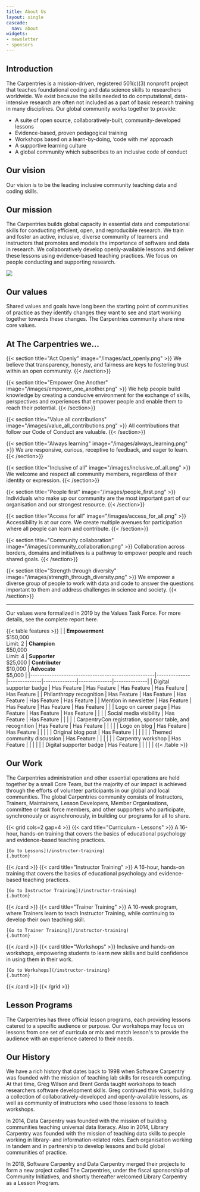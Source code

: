 ```yaml
---
title: About Us
layout: single
cascade:
  nav: about
widgets:
- newsletter
- sponsors
---
```




## Introduction

The Carpentries is a mission-driven, registered 501(c)(3) nonprofit project that teaches foundational coding and data science skills to researchers worldwide. We exist because the skills needed to do computational, data-intensive research are often not included as a part of basic research training in many disciplines. Our global community works together to provide:

- A suite of open source, collaboratively-built, community-developed lessons
- Evidence-based, proven pedagogical training
- Workshops based on a learn-by-doing, ‘code with me’ approach
- A supportive learning culture
- A global community which subscribes to an inclusive code of conduct


## Our vision

Our vision is to be the leading inclusive community teaching data and coding skills.

## Our mission

The Carpentries builds global capacity in essential data and computational skills for conducting efficient, open, and reproducible research. We train and foster an active, inclusive, diverse community of learners and instructors that promotes and models the importance of software and data in research. We collaboratively develop openly-available lessons and deliver these lessons using evidence-based teaching practices. We focus on people conducting and supporting research.

![](/about-us.png)

## Our values

Shared values and goals have long been the starting point of communities of practice as they identify changes they want to see and start working together towards these changes. The Carpentries community share nine core values.

## At The Carpentries we…

{{< section title="Act Openly" image="/images/act_openly.png" >}}
We believe that transparency, honesty, and fairness are keys to fostering trust within an open community.
{{< /section>}}

{{< section title="Empower One Another" image="/images/empower_one_another.png" >}}
We help people build knowledge by creating a conducive environment for the exchange of skills, perspectives and experiences that empower people and enable them to reach their potential.
{{< /section>}}

{{< section title="Value all contributions" image="/images/value_all_contributions.png" >}}
All contributions that follow our Code of Conduct are valuable.
{{< /section>}}

{{< section title="Always learning" image="/images/always_learning.png" >}}
We are responsive, curious, receptive to feedback, and eager to learn.
{{< /section>}}

{{< section title="Inclusive of all" image="/images/inclusive_of_all.png" >}}
We welcome and respect all community members, regardless of their identity or expression.
{{< /section>}}

{{< section title="People first" image="/images/people_first.png" >}}
Individuals who make up our community are the most important part of our organisation and our strongest resource.
{{< /section>}}

{{< section title="Access for all" image="/images/access_for_all.png" >}}
Accessibility is at our core. We create multiple avenues for participation where all people can learn and contribute.
{{< /section>}}

{{< section title="Community collaboration" image="/images/community_collaboration.png" >}}
Collaboration across borders, domains and initiatives is a pathway to empower people and reach shared goals.
{{< /section>}}

{{< section title="Strength through diversity" image="/images/strength_through_diversity.png" >}}
We empower a diverse group of people to work with data and code to answer the questions important to them and address challenges in science and society.
{{< /section>}}

* * *

Our values were formalized in 2019 by the Values Task Force. For more details, see the complete report here.

{{< table features >}}
|    | **Empowerment** <br> $150,000 <br>Limit: 2                    | **Champion** <br> $50,000 <br> Limit: 4 | **Supporter** <br> $25,000 | **Contributer** <br> $10,000 | **Advocate** <br> $5,000 |
|----------------------------------------------------|--------------|--------------|--------------|--------------|--------------|
| Digital supporter badge                            | Has Feature  | Has Feature  | Has Feature  | Has Feature  | Has Feature  |
| Philanthropy recognition                           | Has Feature  | Has Feature  | Has Feature  | Has Feature  | Has Feature  |
| Mention in newsletter                              | Has Feature  | Has Feature  | Has Feature  | Has Feature  |              |
| Logo on career page                                | Has Feature  | Has Feature  | Has Feature  |              |              |
| Social media visibility                            | Has Feature  | Has Feature  |              |              |              |
| CarpentryCon registration, sponsor table, and recognition | Has Feature  | Has Feature  |              |              |              |
| Logo on blog                                       | Has Feature  | Has Feature  |              |              |              |
| Original blog post                                 | Has Feature  |              |              |              |              |
| Themed community discussion                        | Has Feature  |              |              |              |              |
| Carpentry workshop                                 | Has Feature  |              |              |              |              |
| Digital supporter badge                            | Has Feature  |              |              |              |              |
{{< /table >}}

## Our Work

The Carpentries administration and other essential operations are held together by a small Core Team, but the majority of our impact is achieved through the efforts of volunteer participants in our global and local communities. The global Carpentries community consists of Instructors, Trainers, Maintainers, Lesson Developers, Member Organisations, committee or task force members, and other supporters who participate, synchronously or asynchronously, in building our programs for all to share.

{{< grid cols=2 gap=4 >}}
  {{< card title="Curriculum - Lessons" >}}
    A 16-hour, hands-on training that covers the basics of educational psychology and evidence-based teaching practices.

    [Go to Lessons](/instructor-training)
    {.button}
  {{< /card >}}
  {{< card title="Instructor Training" >}}
    A 16-hour, hands-on training that covers the basics of educational psychology and evidence-based teaching practices.

    [Go to Instructor Training](/instructor-training)
    {.button}
  {{< /card >}}
  {{< card title="Trainer Training" >}}
    A 10-week program, where Trainers learn to teach Instructor Training, while continuing to develop their own teaching skill.

    [Go to Trainer Training](/instructor-training)
    {.button}
  {{< /card >}}
    {{< card title="Workshops" >}}
    Inclusive and hands-on workshops, empowering students to learn new skills and build confidence in using them in their work.

    [Go to Workshops](/instructor-training)
    {.button}
  {{< /card >}}
{{< /grid >}}

## Lesson Programs

The Carpentries has three official lesson programs, each providing lessons catered to a specific audience or purpose. Our workshops may focus on lessons from one set of curricula or mix and match lesson's to provide the audience with an experience catered to their needs.

## Our History

We have a rich history that dates back to 1998 when Software Carpentry was founded with the mission of teaching lab skills for research computing. At that time, Greg Wilson and Brent Gorda taught workshops to teach researchers software development skills. Greg continued this work, building a collection of collaboratively-developed and openly-available lessons, as well as community of instructors who used those lessons to teach workshops.

In 2014, Data Carpentry was founded with the mission of building communities teaching universal data literacy. Also in 2014, Library Carpentry was founded with the mission of teaching data skills to people working in library- and information-related roles. Each organisation working in tandem and in partnership to develop lessons and build global communities of practice.

In 2018, Software Carpentry and Data Carpentry merged their projects to form a new project called The Carpentries, under the fiscal sponsorship of Community Initiatives, and shortly thereafter welcomed Library Carpentry as a Lesson Program.